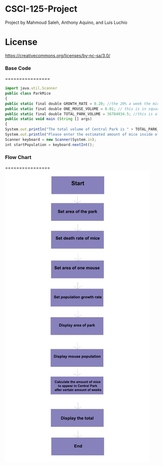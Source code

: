 CSCI-125-Project
================

Project by Mahmoud Saleh, Anthony Aquino, and Luis Luchio 


License
================

https://creativecommons.org/licenses/by-nc-sa/3.0/

### Base Code
================
```js
import java.util.Scanner
public class ParkMice
{
public static final double GROWTH_RATE = 0.20; //the 20% a week the mice population takes to grow
public static final double ONE_MOUSE_VOLUME = 0.01; // this is in square feet
public static final double TOTAL_PARK_VOLUME = 36704934.5; //this is also in square feet
public static void main (String [] args)
{
System.out.println("The total volume of Central Park is " + TOTAL_PARK_VOLUME + "square feet.");
System.out.println("Please enter the estimated amount of mice inside of Central Park");
Scanner keyboard = new Scanner(System.in);
int startPopulation = keyboard.nextInt();
```
### Flow Chart
================
![Alt text](217068_529904493715088_294824821_n.jpg "Flow Chart")
